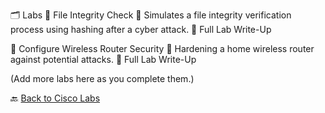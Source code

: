 🗂️ Labs
🔹 File Integrity Check
💾 Simulates a file integrity verification process using hashing after a cyber attack.
📂 Full Lab Write-Up

🔹 Configure Wireless Router Security
📶 Hardening a home wireless router against potential attacks.
📂 Full Lab Write-Up

(Add more labs here as you complete them.)

🔙 [Back to Cisco Labs](../CISCO)

